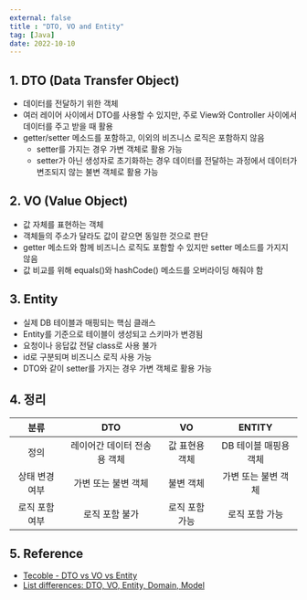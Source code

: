```yaml
---
external: false
title : "DTO, VO and Entity"
tag: [Java]
date: 2022-10-10
---
```


## 1. DTO (Data Transfer Object)

- 데이터를 전달하기 위한 객체
- 여러 레이어 사이에서 DTO를 사용할 수 있지만, 주로 View와 Controller 사이에서 데이터를 주고 받을 때 활용
- getter/setter 메소드를 포함하고, 이외의 비즈니스 로직은 포함하지 않음
  - setter를 가지는 경우 가변 객체로 활용 가능
  - setter가 아닌 생성자로 초기화하는 경우 데이터를 전달하는 과정에서 데이터가 변조되지 않는 불변 객체로 활용 가능

## 2. VO (Value Object)

- 값 자체를 표현하는 객체
- 객체들의 주소가 달라도 값이 같으면 동일한 것으로 판단
- getter 메소드와 함께 비즈니스 로직도 포함할 수 있지만 setter 메소드를 가지지 않음
- 값 비교를 위해 equals()와 hashCode() 메소드를 오버라이딩 해줘야 함

## 3. Entity

- 실제 DB 테이블과 매핑되는 핵심 클래스
- Entity를 기준으로 테이블이 생성되고 스키마가 변경됨
- 요청이나 응답값 전달 class로 사용 불가
- id로 구분되며 비즈니스 로직 사용 가능
- DTO와 같이 setter를 가지는 경우 가변 객체로 활용 가능

## 4. 정리

|      분류      |             DTO             |       VO       |         ENTITY        |
|:--------------:|:---------------------------:|:--------------:|:---------------------:|
|      정의      | 레이어간 데이터 전송용 객체 | 값 표현용 객체 | DB 테이블 매핑용 객체 |
| 상태 변경 여부 |     가변 또는 불변 객체     |    불변 객체   |  가변 또는 불변 객체  |
| 로직 포함 여부 |        로직 포함 불가       | 로직 포함 가능 |     로직 포함 가능    |

## 5. Reference

- [Tecoble - DTO vs VO vs Entity](https://tecoble.techcourse.co.kr/post/2021-05-16-dto-vs-vo-vs-entity/)
- [List differences: DTO, VO, Entity, Domain, Model](https://stackoverflow.com/questions/72025894/list-differences-dto-vo-entity-domain-model)
